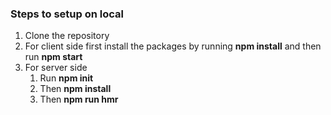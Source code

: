 ### Steps to setup on local
1. Clone the repository
2. For client side first install the packages by running  **npm install** and then run **npm start**
3. For server side
   1. Run **npm init**
   2. Then **npm install**
   3. Then **npm run hmr**
